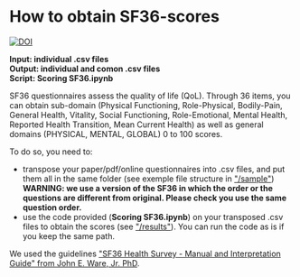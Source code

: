 # How to obtain SF36-scores

[![DOI](https://zenodo.org/badge/DOI/10.5281/zenodo.10086861.svg)](https://doi.org/10.5281/zenodo.10086861)

**Input: individual .csv files  
Output: individual and comon .csv files  
Script: Scoring SF36.ipynb**  

SF36 questionnaires assess the quality of life (QoL). Through 36 items, you can obtain sub-domain (Physical Functioning,	Role-Physical,	Bodily-Pain,	General Health,	Vitality,	Social Functioning,	Role-Emotional,	Mental Health,	Reported Health Transition,	Mean Current Health) as well as general domains (PHYSICAL,	MENTAL,	GLOBAL) 0 to 100 scores.  

To do so, you need to:
* transpose your paper/pdf/online questionnaires into .csv files, and put them all in the same folder (see exemple file structure in ["/sample"](https://github.com/MatthieuGG/SF36-scores/tree/main/sample)) **WARNING: we use a version of the SF36 in which the order or the questions are different from original. Please check you use the same question order.**
* use the code provided (**Scoring SF36.ipynb**) on your transposed .csv files to obtain the scores (see ["/results"](https://github.com/MatthieuGG/SF36-scores/tree/main/results)). You can run the code as is if you keep the same path.  

We used the guidelines  ["SF36 Health Survey - Manual and Interpretation Guide" from John E. Ware, Jr. PhD](https://www.researchgate.net/publication/247503121_SF36_Health_Survey_Manual_and_Interpretation_Guide).
